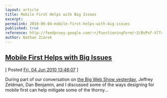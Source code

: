 ```yaml
---
layout: article
title: Mobile First Helps with Big Issues
excerpt: 
permalink: 2010-06-04-mobile-first-helps-with-big-issues
published: true
reference: http://feedproxy.google.com/~r/FunctioningForm/~3/BsPxf-VlTaM/entry.asp
author: Nathan Ziarek
---
```


## [Mobile First Helps with Big Issues][0]  
\[ Posted [Fri, 04 Jun 2010 13:48:07][1] \]

During part of our conversation on [the Big Web Show yesterday][2], Jeffrey Zeldman, Dan Benjamin, and I discussed some of the ways designing for mobile first can help mitigate some of the thorny...



[0]: http://feedproxy.google.com/~r/FunctioningForm/~3/BsPxf-VlTaM/entry.asp
[1]: http://nathanziarek.tumblr.com/post/664046088
[2]: http://www.lukew.com/ff/entry.asp?1116